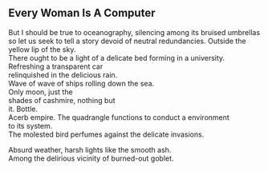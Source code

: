 Every Woman Is A Computer
-------------------------
But I should be true to oceanography, silencing among its bruised umbrellas  
so let us seek to tell a story devoid of neutral redundancies. Outside the yellow lip of the sky.  
There ought to be a light of a delicate bed forming in a university.  
Refreshing a transparent car  
relinquished in the delicious rain.  
Wave of wave of ships rolling down the sea.  
Only moon, just the  
shades of cashmire, nothing but  
it. Bottle.  
Acerb empire. The quadrangle functions to conduct a environment  
to its system.  
The molested bird perfumes against the delicate invasions.  
  
Absurd weather, harsh lights like the smooth ash.  
Among the delirious vicinity of burned-out goblet.  
